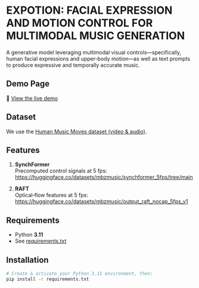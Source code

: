 # EXPOTION: FACIAL EXPRESSION AND MOTION CONTROL FOR MULTIMODAL MUSIC GENERATION

A generative model leveraging multimodal visual controls—specifically, human facial expressions and upper-body motion—as well as text prompts to produce expressive and temporally accurate music.

## Demo Page

🔗 [View the live demo](https://expotion2025.github.io/expotion)

## Dataset

We use the [Human Music Moves dataset (video & audio)](https://huggingface.co/datasets/mbzmusic/human-music-moves).

## Features

1. **SynchFormer**  
   Precomputed control signals at 5 fps:  
   https://huggingface.co/datasets/mbzmusic/synchformer_5fps/tree/main

2. **RAFT**  
   Optical‐flow features at 5 fps:  
   https://huggingface.co/datasets/mbzmusic/output_raft_nocap_5fps_v1

## Requirements

- Python **3.11**  
- See [requirements.txt](requirements.txt)

## Installation

```bash
# Create & activate your Python 3.11 environment, then:
pip install -r requirements.txt
